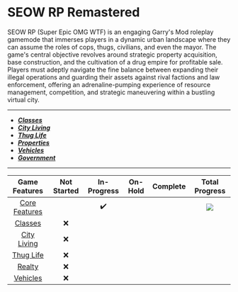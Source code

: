# SEOW RP Remastered

SEOW RP (Super Epic OMG WTF) is an engaging Garry's Mod roleplay gamemode that immerses players in a dynamic urban landscape where they can assume the roles of cops, thugs, civilians, and even the mayor. The game's central objective revolves around strategic property acquisition, base construction, and the cultivation of a drug empire for profitable sale. Players must adeptly navigate the fine balance between expanding their illegal operations and guarding their assets against rival factions and law enforcement, offering an adrenaline-pumping experience of resource management, competition, and strategic maneuvering within a bustling virtual city.

---

- [**_Classes_**](#classes)
- [**_City Living_**](#city-living)
- [**_Thug Life_**](#thug-life)
- [**_Properties_**](#properties)
- [**_Vehicles_**](#vehicles)
- [**_Government_**](#government)

---

|          **Game Features**           | **Not Started** | **In-Progress** | **On-Hold** | **Complete** |        **Total Progress**         |
| :----------------------------------: | :-------------: | :-------------: | :---------: | :----------: | :-------------------------------: |
| [Core Features](/Docs/pages/CORE.md) |                 |       ✔️        |             |              | ![](https://geps.dev/progress/10) |
|  [Classes](/Docs/pages/CLASSES.md)   |       ❌        |                 |             |              |                                   |
|  [City Living](/Docs/pages/CITY.md)  |       ❌        |                 |             |              |                                   |
|   [Thug Life](/Docs/pages/THUG.md)   |       ❌        |                 |             |              |                                   |
|   [Realty](/Docs/pages/REALTY.md)    |       ❌        |                 |             |              |                                   |
| [Vehicles](/Docs/pages/VEHICLES.md)  |       ❌        |                 |             |              |                                   |
